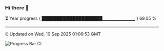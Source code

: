 ### Hi there 👋

⏳ Year progress { ████████████████████▁▁▁▁▁▁▁▁▁▁ } 69.05 %

---

⏰ Updated on Wed, 10 Sep 2025 01:06:53 GMT

![Progress Bar CI](https://github.com/liununu/liununu/workflows/Progress%20Bar%20CI/badge.svg)
